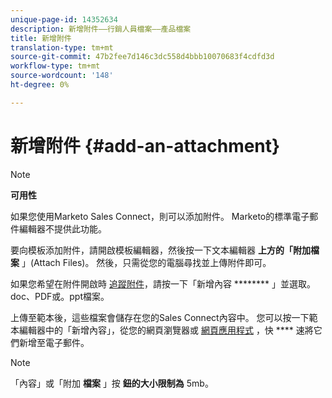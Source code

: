 ```yaml
---
unique-page-id: 14352634
description: 新增附件——行銷人員檔案——產品檔案
title: 新增附件
translation-type: tm+mt
source-git-commit: 47b2fee7d146c3dc558d4bbb10070683f4cdfd3d
workflow-type: tm+mt
source-wordcount: '148'
ht-degree: 0%

---
```



# 新增附件 {#add-an-attachment}

>[!NOTE]
>
>**可用性**
>
>如果您使用Marketo Sales Connect，則可以添加附件。 Marketo的標準電子郵件編輯器不提供此功能。

要向模板添加附件，請開啟模板編輯器，然後按一下文本編輯器 **上方的「附加檔案** 」(Attach Files)。 然後，只需從您的電腦尋找並上傳附件即可。

如果您希望在附件開啟時 [追蹤附件](http://docs.marketo.com/display/TEST/How+to+Track+Your+Email+Attachments)，請按一下「新增內容 ******** 」並選取。doc、PDF或。ppt檔案。

上傳至範本後，這些檔案會儲存在您的Sales Connect內容中。 您可以按一下範本編輯器中的「新增內容」，從您的網頁瀏覽器或 [網頁應用程式](http://toutapp.com/login) ，快 **** 速將它們新增至電子郵件。

>[!NOTE]
>
>「內容」或「附加 **檔案** 」按 **鈕的大小限制為** 5mb。

